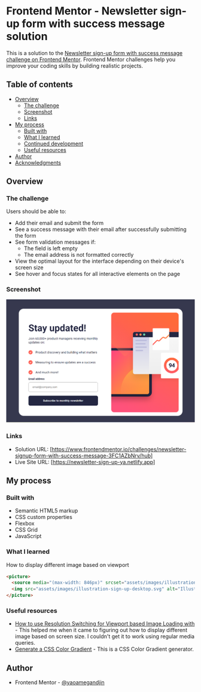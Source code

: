 # Frontend Mentor - Newsletter sign-up form with success message solution

This is a solution to the [Newsletter sign-up form with success message challenge on Frontend Mentor](https://www.frontendmentor.io/challenges/newsletter-signup-form-with-success-message-3FC1AZbNrv). Frontend Mentor challenges help you improve your coding skills by building realistic projects. 

## Table of contents

- [Overview](#overview)
  - [The challenge](#the-challenge)
  - [Screenshot](#screenshot)
  - [Links](#links)
- [My process](#my-process)
  - [Built with](#built-with)
  - [What I learned](#what-i-learned)
  - [Continued development](#continued-development)
  - [Useful resources](#useful-resources)
- [Author](#author)
- [Acknowledgments](#acknowledgments)

## Overview

### The challenge

Users should be able to:

- Add their email and submit the form
- See a success message with their email after successfully submitting the form
- See form validation messages if:
  - The field is left empty
  - The email address is not formatted correctly
- View the optimal layout for the interface depending on their device's screen size
- See hover and focus states for all interactive elements on the page

### Screenshot
![alt text](image.png)


### Links

- Solution URL: [https://www.frontendmentor.io/challenges/newsletter-signup-form-with-success-message-3FC1AZbNrv/hub]
- Live Site URL: [https://newsletter-sign-up-ya.netlify.app]

## My process

### Built with

- Semantic HTML5 markup
- CSS custom properties
- Flexbox
- CSS Grid
- JavaScript

### What I learned

How to display different image based on viewport

```html
<picture>
  <source media="(max-width: 846px)" srcset="assets/images/illustration-sign-up-mobile.svg" />
  <img src="assets/images/illustration-sign-up-desktop.svg" alt="Illustration Image"/>
</picture>
```

### Useful resources

- [How to use Resolution Switching for Viewport based Image Loading with <srcset>](https://blog.prototypr.io/resolution-switching-to-viewport-based-image-easily-with-srcset-bc779881b80a) - This helped me when it came to figuring out how to display different image based on screen size. I couldn't get it to work using regular media queries.
- [Generate a CSS Color Gradient](https://mycolor.space/gradient?ori=to+right&hex=%23FA6057&hex2=%23F95776&sub=1) - This is a CSS Color Gradient generator.

## Author
- Frontend Mentor - [@yaoamegandjin](https://www.frontendmentor.io/profile/yaoamegandjin)
